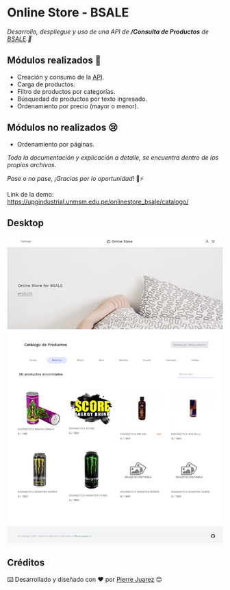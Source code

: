 # Online Store - BSALE

_Desarrollo, despliegue y uso de una API de **/Consulta de Productos**  de  [BSALE](https://www.bsale.com.pe/).💪_

## Módulos realizados 🤩

- Creación y consumo de la [API](https://upgindustrial.unmsm.edu.pe/onlinestore_bsale/api).
- Carga de productos.
- Filtro de productos por categorías.
- Búsquedad de productos por texto ingresado.
- Ordenamiento por precio (mayor o menor).

## Módulos no realizados 😢
- Ordenamiento por páginas.


_Toda la documentación y explicación a detalle, se encuentra dentro de los propios archivos._

_Pase o no pase, ¡Gracias por lo oportunidad!_ 🙌⚡

Link de la demo: <a href="https://upgindustrial.unmsm.edu.pe/onlinestore_bsale/catalogo/" target="_blank">https://upgindustrial.unmsm.edu.pe/onlinestore_bsale/catalogo/</a>

## Desktop

![Versión Desktop](catalogo/img/screenshots/bsaledemo.png?raw=true "Demo Versión Desktop")


## Créditos


⌨️ Desarrollado y diseñado con ♥️ por [Pierre Juarez](https://github.com/pierre-juarez) 😊


